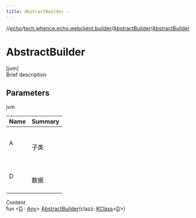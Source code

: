 ```yaml
---
title: AbstractBuilder -
---
```

//[echo](../../index.md)/[tech.whence.echo.webclient.builder](../index.md)/[AbstractBuilder](index.md)/[AbstractBuilder](-abstract-builder.md)



# AbstractBuilder  
[jvm]  
Brief description  


## Parameters  
  
jvm  
  
|  Name|  Summary| 
|---|---|
| A| <br><br>子类<br><br>
| D| <br><br>数据<br><br>
  
  
Content  
fun <[D](index.md) : [Any](https://kotlinlang.org/api/latest/jvm/stdlib/kotlin/-any/index.html)> [AbstractBuilder](-abstract-builder.md)(clazz: [KClass](https://kotlinlang.org/api/latest/jvm/stdlib/kotlin.reflect/-k-class/index.html)<[D](index.md)>)  



